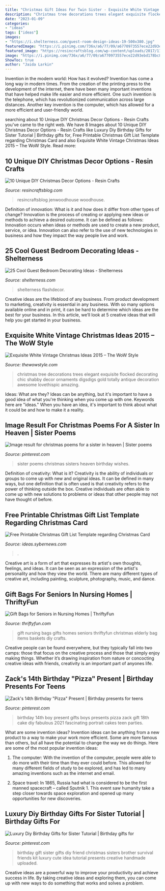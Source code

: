 ```yaml
---
title: "Christmas Gift Ideas For Twin Sister - Exquisite White Vintage Christmas Ideas 2015 – The Wow Style"
description: "Christmas tree decorations trees elegant exquisite flocked decorating chic shabby decor ornaments digsdigs gold totally antique decoration awesome lovethispic amazing"
date: "2023-01-09"
categories:
- "ideas"
tags: ["ideas"]
images:
- "https://i.shelterness.com/guest-room-design-ideas-19-500x380.jpg"
featuredImage: "https://i.pinimg.com/736x/a6/77/09/a6770973557ece22d93ebd178bc82e4d.jpg"
featured_image: "https://resincraftsblog.com/wp-content/uploads/2017/11/stocking-holder-box-8-4.jpg"
image: "https://i.pinimg.com/736x/a6/77/09/a6770973557ece22d93ebd178bc82e4d.jpg"
ShowToc: true
author: "Jaida Larkin"
---
```



Invention in the modern world: How has it evolved?
Invention has come a long way in modern times. From the creation of the printing press to the development of the internet, there have been many important inventions that have helped make life easier and more efficient. One such invention is the telephone, which has revolutionized communication across large distances. Another key invention is the computer, which has allowed for a more efficient and user-friendly world.

	

		
searching about 10 Unique DIY Christmas Decor Options - Resin Crafts you've came to the right web. We have 8 Images about 10 Unique DIY Christmas Decor Options - Resin Crafts like Luxury Diy Birthday Gifts for Sister Tutorial | Birthday gifts for, Free Printable Christmas Gift List Template regarding Christmas Card and also Exquisite White Vintage Christmas Ideas 2015 – The WoW Style. Read more:
		
    
## 10 Unique DIY Christmas Decor Options - Resin Crafts

<img loading=lazy src="https://resincraftsblog.com/wp-content/uploads/2017/11/stocking-holder-box-8-4.jpg" onerror="this.onerror=null;this.src='https://tse2.mm.bing.net/th?id=OIP.pEAu57Jl8SVXJNQsf3cV6wHaLH&amp;pid=15.1';" alt="10 Unique DIY Christmas Decor Options - Resin Crafts">

_Source: resincraftsblog.com_

>resincraftsblog jenwoodhouse woodhouse. 

	

Definition of innovation: What is it and how does it differ from other types of change?
Innovation is the process of creating or applying new ideas or methods to achieve a desired outcome. It can be defined as follows: 
Innovation occurs when ideas or methods are used to create a new product, service, or idea. Innovation can also refer to the use of new technologies in business and how they impact the way people live and work.

    
## 25 Cool Guest Bedroom Decorating Ideas - Shelterness

<img loading=lazy src="https://i.shelterness.com/guest-room-design-ideas-19-500x380.jpg" onerror="this.onerror=null;this.src='https://tse2.mm.bing.net/th?id=OIP.iXowxNnR6zf_-G87Mdr_pAHaFo&amp;pid=15.1';" alt="25 Cool Guest Bedroom Decorating Ideas - Shelterness">

_Source: shelterness.com_

>shelterness flashdecor. 

	

Creative ideas are the lifeblood of any business. From product development to marketing, creativity is essential in any business. With so many options available online and in print, it can be hard to determine which ideas are the best for your business. In this article, we’ll look at 5 creative ideas that will help you get started in your business.

    
## Exquisite White Vintage Christmas Ideas 2015 – The WoW Style

<img loading=lazy src="http://thewowstyle.com/wp-content/uploads/2014/10/White-Vintage-Christmas-Ideas-2015-12.jpg" onerror="this.onerror=null;this.src='https://tse4.mm.bing.net/th?id=OIP.QZrF3epNhc1KZEDZ212F9wHaLD&amp;pid=15.1';" alt="Exquisite White Vintage Christmas Ideas 2015 – The WoW Style">

_Source: thewowstyle.com_

>christmas tree decorations trees elegant exquisite flocked decorating chic shabby decor ornaments digsdigs gold totally antique decoration awesome lovethispic amazing. 

	

Ideas: What are they?
Ideas can be anything, but it's important to have a good idea of what you're thinking when you come up with one. Keywords here are "ideas." When you have an idea, it's important to think about what it could be and how to make it a reality.

    
## Image Result For Christmas Poems For A Sister In Heaven | Sister Poems

<img loading=lazy src="https://i.pinimg.com/736x/50/86/f0/5086f08fbcefa769b72b590b7faa0548--poems-for-sisters-sister-poems.jpg" onerror="this.onerror=null;this.src='https://tse2.mm.bing.net/th?id=OIP.A9hgbaj1O86Ckxwu6NZDOwDaEs&amp;pid=15.1';" alt="Image result for christmas poems for a sister in heaven | Sister poems">

_Source: pinterest.com_

>sister poems christmas sisters heaven birthday wishes. 

	

Definition of creativity: What is it?
Creativity is the ability of individuals or groups to come up with new and original ideas. It can be defined in many ways, but one definition that is often used is that creativity refers to the power of thinking outside the box. Creative individuals are often able to come up with new solutions to problems or ideas that other people may not have thought of before.

    
## Free Printable Christmas Gift List Template Regarding Christmas Card

<img loading=lazy src="https://ideas.sybernews.com/wp-content/uploads/2020/03/free-printable-christmas-gift-list-template-regarding-christmas-card-list-template-1187x1536.jpeg" onerror="this.onerror=null;this.src='https://tse3.mm.bing.net/th?id=OIP.6m1VyUPCRk_0uBddBddtmAHaJl&amp;pid=15.1';" alt="Free Printable Christmas Gift List Template regarding Christmas Card">

_Source: ideas.sybernews.com_

>. 

	

Creative art is a form of art that expresses its artist's own thoughts, feelings, and ideas. It can be seen as an expression of the artist's personality and how they view the world. There are many different types of creative art, including painting, sculpture, photography, music, and dance.

    
## Gift Bags For Seniors In Nursing Homes | ThriftyFun

<img loading=lazy src="https://img.thrfun.com/img/150/838/gift_bag_fancy4.jpg" onerror="this.onerror=null;this.src='https://tse2.mm.bing.net/th?id=OIP.UqGm51TSr8CK-5aWDecIJwHaJd&amp;pid=15.1';" alt="Gift Bags for Seniors in Nursing Homes | ThriftyFun">

_Source: thriftyfun.com_

>gift nursing bags gifts homes seniors thriftyfun christmas elderly bag items baskets diy crafts. 

	

Creative people can be found everywhere, but they typically fall into two camps: those that focus on the creative process and those that simply enjoy making things. Whether it’s drawing inspiration from nature or concocting creative ideas with friends, creativity is an important part of anyones life.

    
## Zack&#039;s 14th Birthday &quot;Pizza&quot; Present | Birthday Presents For Teens

<img loading=lazy src="https://i.pinimg.com/originals/d3/d5/5f/d3d55f6ec66cdd3469fbdf25e8a769d2.jpg" onerror="this.onerror=null;this.src='https://tse3.mm.bing.net/th?id=OIP.cX2YF74mNOG3Pn6erBIUnAHaJ4&amp;pid=15.1';" alt="Zack&#039;s 14th Birthday &quot;Pizza&quot; Present | Birthday presents for teens">

_Source: pinterest.com_

>birthday 14th boy present gifts boys presents pizza zack gift 18th cake diy fabulous 2021 fascinating portrait cakes teen parties. 

	

What are some invention ideas?
Invention ideas can be anything from a new product to a way to make your work more efficient. Some are more famous than others, but all have the potential to change the way we do things. Here are some of the most popular invention ideas: 
1) The computer: With the invention of the computer, people were able to do more with their time than they ever could before. This allowed for many different fields of study to be explored, and has led to many amazing inventions such as the internet and email.

2) Space travel: In 1865, Russia had what is considered to be the first manned spacecraft – called Sputnik 1. This event saw humanity take a step closer towards space exploration and opened up many opportunities for new discoveries.

    
## Luxury Diy Birthday Gifts For Sister Tutorial | Birthday Gifts For

<img loading=lazy src="https://i.pinimg.com/736x/a6/77/09/a6770973557ece22d93ebd178bc82e4d.jpg" onerror="this.onerror=null;this.src='https://tse2.mm.bing.net/th?id=OIP.S5t4Dc1OeBDYy7j4ZCAZ3gHaJ6&amp;pid=15.1';" alt="Luxury Diy Birthday Gifts for Sister Tutorial | Birthday gifts for">

_Source: pinterest.com_

>birthday gift sister gifts diy friend christmas sisters brother survival friends kit luxury cute idea tutorial presents creative handmade uploaded. 

	

Creative ideas are a powerful way to improve your productivity and achieve success in life. By taking creative ideas and exploring them, you can come up with new ways to do something that works and solves a problem.

